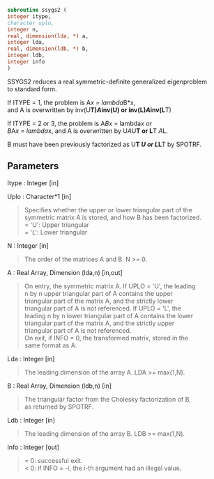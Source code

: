 ```fortran  
subroutine ssygs2 (  
integer itype,  
character uplo,  
integer n,  
real, dimension(lda, *) a,  
integer lda,  
real, dimension(ldb, *) b,  
integer ldb,  
integer info  
)  
```  
  
SSYGS2 reduces a real symmetric-definite generalized eigenproblem  
to standard form.  
  
If ITYPE = 1, the problem is A*x = lambda*B*x,  
and A is overwritten by inv(U**T)*A*inv(U) or inv(L)*A*inv(L**T)  
  
If ITYPE = 2 or 3, the problem is A*B*x = lambda*x or  
B*A*x = lambda*x, and A is overwritten by U*A*U**T or L**T *A*L.  
  
B must have been previously factorized as U**T *U or L*L**T by SPOTRF.  
  
## Parameters  
Itype : Integer [in]  
  
Uplo : Character*1 [in]  
> Specifies whether the upper or lower triangular part of the  
> symmetric matrix A is stored, and how B has been factorized.  
> = 'U':  Upper triangular  
> = 'L':  Lower triangular  
  
N : Integer [in]  
> The order of the matrices A and B.  N >= 0.  
  
A : Real Array, Dimension (lda,n) [in,out]  
> On entry, the symmetric matrix A.  If UPLO = 'U', the leading  
> n by n upper triangular part of A contains the upper  
> triangular part of the matrix A, and the strictly lower  
> triangular part of A is not referenced.  If UPLO = 'L', the  
> leading n by n lower triangular part of A contains the lower  
> triangular part of the matrix A, and the strictly upper  
> triangular part of A is not referenced.  
> On exit, if INFO = 0, the transformed matrix, stored in the  
> same format as A.  
  
Lda : Integer [in]  
> The leading dimension of the array A.  LDA >= max(1,N).  
  
B : Real Array, Dimension (ldb,n) [in]  
> The triangular factor from the Cholesky factorization of B,  
> as returned by SPOTRF.  
  
Ldb : Integer [in]  
> The leading dimension of the array B.  LDB >= max(1,N).  
  
Info : Integer [out]  
> = 0:  successful exit.  
> < 0:  if INFO = -i, the i-th argument had an illegal value.  
  
